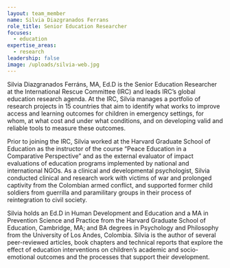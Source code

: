 ```yaml
---
layout: team_member
name: Silvia Diazgranados Ferrans
role_title: Senior Education Researcher
focuses:
  - education
expertise_areas:
  - research
leadership: false
image: /uploads/silvia-web.jpg
---
```


Silvia Diazgranados Ferr&aacute;ns, MA, Ed.D is the Senior Education Researcher at the International Rescue Committee (IRC) and leads IRC’s global education research agenda. At the IRC, Silvia manages a portfolio of research projects in 15 countries that aim to identify what works to improve access and learning outcomes for children in emergency settings, for whom, at what cost and under what conditions, and on developing valid and reliable tools to measure these outcomes.

Prior to joining the IRC, Silvia worked at the Harvard Graduate School of Education as the instructor of the course “Peace Education in a Comparative Perspective” and as the external evaluator of impact evaluations of education programs implemented by national and international NGOs. As a clinical and developmental psychologist, Silvia conducted clinical and research work with victims of war and prolonged captivity from the Colombian armed conflict, and supported former child soldiers from guerrilla and paramilitary groups in their process of reintegration to civil society.

Silvia holds an Ed.D in Human Development and Education and a MA in Prevention Science and Practice from the Harvard Graduate School of Education, Cambridge, MA; and BA degrees in Psychology and Philosophy from the University of Los Andes, Colombia. Silvia is the author of several peer-reviewed articles, book chapters and technical reports that explore the effect of education interventions on children’s academic and socio-emotional outcomes and the processes that support their development.